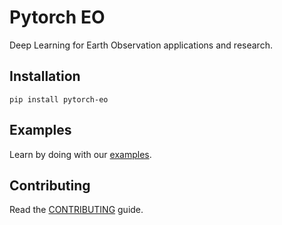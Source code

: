 # Pytorch EO

Deep Learning for Earth Observation applications and research.

## Installation

```
pip install pytorch-eo
```

## Examples

Learn by doing with our [examples](./examples).

## Contributing

Read the [CONTRIBUTING](./CONTRIBUTING.md) guide.
